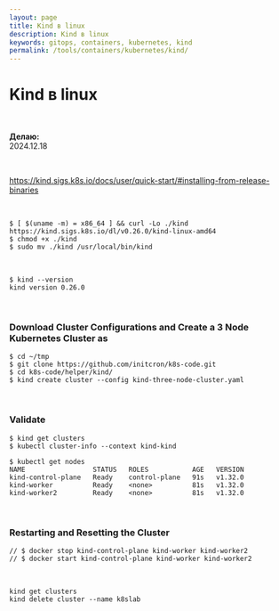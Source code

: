 ```yaml
---
layout: page
title: Kind в linux
description: Kind в linux
keywords: gitops, containers, kubernetes, kind
permalink: /tools/containers/kubernetes/kind/
---
```


# Kind в linux

<br/>

**Делаю:**  
2024.12.18

<br/>

https://kind.sigs.k8s.io/docs/user/quick-start/#installing-from-release-binaries

<br/>

```
$ [ $(uname -m) = x86_64 ] && curl -Lo ./kind https://kind.sigs.k8s.io/dl/v0.26.0/kind-linux-amd64
$ chmod +x ./kind
$ sudo mv ./kind /usr/local/bin/kind
```

<br/>

```
$ kind --version
kind version 0.26.0
```

<br/>

### Download Cluster Configurations and Create a 3 Node Kubernetes Cluster as

```
$ cd ~/tmp
$ git clone https://github.com/initcron/k8s-code.git
$ cd k8s-code/helper/kind/
$ kind create cluster --config kind-three-node-cluster.yaml
```

<br/>

### Validate

```
$ kind get clusters
$ kubectl cluster-info --context kind-kind
```

```
$ kubectl get nodes
NAME                 STATUS   ROLES           AGE   VERSION
kind-control-plane   Ready    control-plane   91s   v1.32.0
kind-worker          Ready    <none>          81s   v1.32.0
kind-worker2         Ready    <none>          81s   v1.32.0
```

<br/>

### Restarting and Resetting the Cluster

```
// $ docker stop kind-control-plane kind-worker kind-worker2
// $ docker start kind-control-plane kind-worker kind-worker2
```

<br/>

```
kind get clusters
kind delete cluster --name k8slab
```
